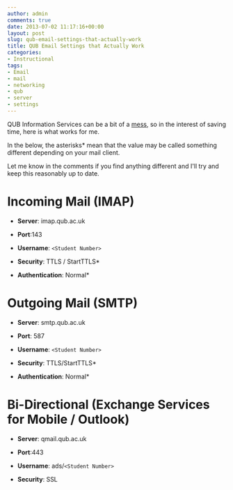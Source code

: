```yaml
---
author: admin
comments: true
date: 2013-07-02 11:17:16+00:00
layout: post
slug: qub-email-settings-that-actually-work
title: QUB Email Settings that Actually Work
categories:
- Instructional
tags:
- Email
- mail
- networking
- qub
- server
- settings
---
```


QUB Information Services can be a bit of a [mess](http://blogs.qub.ac.uk/cmc/2009/09/10/iphone-imap-settings-for-students/), so in the interest of saving time, here is what works for me.

In the below, the asterisks\* mean that the value may be called something different depending on your mail client.

Let me know in the comments if you find anything different and I'll try and keep this reasonably up to date.

# Incoming Mail (IMAP)

	
  * **Server**: imap.qub.ac.uk

	
  * **Port**:143

	
  * **Username**: `<Student Number>`

	
  * **Security**: TTLS / StartTTLS\*

	
  * **Authentication**: Normal\*

# Outgoing Mail (SMTP)

	
  * **Server**: smtp.qub.ac.uk

	
  * **Port**: 587

	
  * **Username**: `<Student Number>`

	
  * **Security**: TTLS/StartTTLS\*

	
  * **Authentication**: Normal\*

# Bi-Directional (Exchange Services for Mobile / Outlook)

	
  * **Server**: qmail.qub.ac.uk

	
  * **Port**:443

	
  * **Username**: ads/`<Student Number>`

	
  * **Security**: SSL

